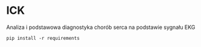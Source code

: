 # ICK
Analiza i podstawowa diagnostyka chorób serca na podstawie sygnału EKG

```
pip install -r requirements
```